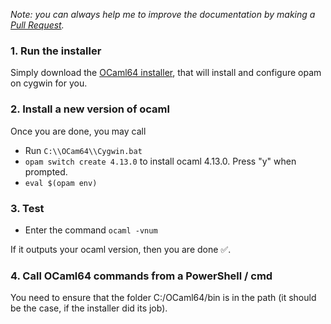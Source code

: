 <i>

Note: you can always help me to improve the documentation by making a [Pull Request](https://github.com/QuentinRa/intellij-ocaml/docs).

</i>

### 1. Run the installer

Simply download the [OCaml64 installer](https://fdopen.github.io/opam-repository-mingw/installation/), that will install and configure opam on cygwin for you.

### 2. Install a new version of ocaml

Once you are done, you may call

* Run `C:\\OCam64\\Cygwin.bat`
* `opam switch create 4.13.0` to install ocaml 4.13.0. Press "y" when prompted.
* `eval $(opam env)`

### 3. Test

* Enter the command `ocaml -vnum`

If it outputs your ocaml version, then you are done ✅.

### 4. Call OCaml64 commands from a PowerShell / cmd

You need to ensure that the folder C:/OCaml64/bin is in the path (it should be the case, if the installer did its job).
